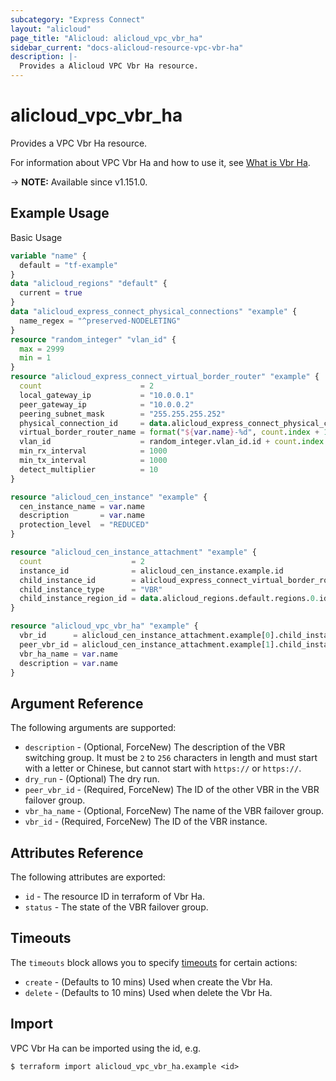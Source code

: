 ```yaml
---
subcategory: "Express Connect"
layout: "alicloud"
page_title: "Alicloud: alicloud_vpc_vbr_ha"
sidebar_current: "docs-alicloud-resource-vpc-vbr-ha"
description: |-
  Provides a Alicloud VPC Vbr Ha resource.
---
```


# alicloud_vpc_vbr_ha

Provides a VPC Vbr Ha resource.

For information about VPC Vbr Ha and how to use it, see [What is Vbr Ha](https://www.alibabacloud.com/help/doc-detail/212629.html).

-> **NOTE:** Available since v1.151.0.

## Example Usage

Basic Usage

```terraform
variable "name" {
  default = "tf-example"
}
data "alicloud_regions" "default" {
  current = true
}
data "alicloud_express_connect_physical_connections" "example" {
  name_regex = "^preserved-NODELETING"
}
resource "random_integer" "vlan_id" {
  max = 2999
  min = 1
}
resource "alicloud_express_connect_virtual_border_router" "example" {
  count                      = 2
  local_gateway_ip           = "10.0.0.1"
  peer_gateway_ip            = "10.0.0.2"
  peering_subnet_mask        = "255.255.255.252"
  physical_connection_id     = data.alicloud_express_connect_physical_connections.example.connections[count.index].id
  virtual_border_router_name = format("${var.name}-%d", count.index + 1)
  vlan_id                    = random_integer.vlan_id.id + count.index
  min_rx_interval            = 1000
  min_tx_interval            = 1000
  detect_multiplier          = 10
}

resource "alicloud_cen_instance" "example" {
  cen_instance_name = var.name
  description       = var.name
  protection_level  = "REDUCED"
}

resource "alicloud_cen_instance_attachment" "example" {
  count                    = 2
  instance_id              = alicloud_cen_instance.example.id
  child_instance_id        = alicloud_express_connect_virtual_border_router.example[count.index].id
  child_instance_type      = "VBR"
  child_instance_region_id = data.alicloud_regions.default.regions.0.id
}

resource "alicloud_vpc_vbr_ha" "example" {
  vbr_id      = alicloud_cen_instance_attachment.example[0].child_instance_id
  peer_vbr_id = alicloud_cen_instance_attachment.example[1].child_instance_id
  vbr_ha_name = var.name
  description = var.name
}
```

## Argument Reference

The following arguments are supported:

* `description` - (Optional, ForceNew) The description of the VBR switching group. It must be `2` to `256` characters in length and must start with a letter or Chinese, but cannot start with `https://` or `https://`.
* `dry_run` - (Optional) The dry run.
* `peer_vbr_id` - (Required, ForceNew) The ID of the other VBR in the VBR failover group.
* `vbr_ha_name` - (Optional, ForceNew) The name of the VBR failover group.
* `vbr_id` - (Required, ForceNew) The ID of the VBR instance.

## Attributes Reference

The following attributes are exported:

* `id` - The resource ID in terraform of Vbr Ha.
* `status` - The state of the VBR failover group.

## Timeouts

The `timeouts` block allows you to specify [timeouts](https://www.terraform.io/docs/configuration-0-11/resources.html#timeouts) for certain actions:

* `create` - (Defaults to 10 mins) Used when create the Vbr Ha.
* `delete` - (Defaults to 10 mins) Used when delete the Vbr Ha.

## Import

VPC Vbr Ha can be imported using the id, e.g.

```shell
$ terraform import alicloud_vpc_vbr_ha.example <id>
```